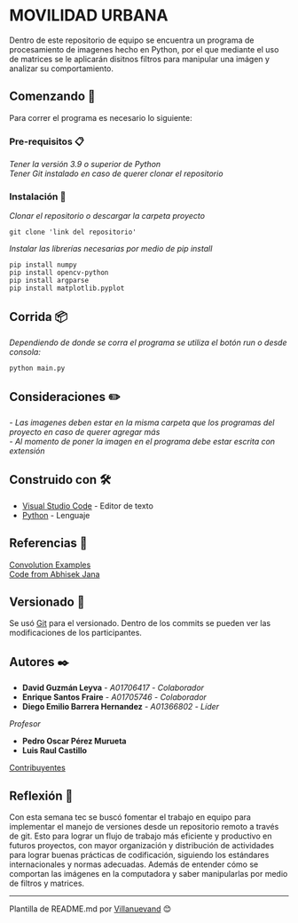 # MOVILIDAD URBANA

Dentro de este repositorio de equipo se encuentra un programa de procesamiento de imagenes hecho en Python, por el que mediante el uso de matrices se le aplicarán disitnos filtros para manipular una imágen y analizar su comportamiento.

## Comenzando 🚀

Para correr el programa es necesario lo siguiente:

### Pre-requisitos 📋

_Tener la versión 3.9 o superior de Python_<br>
_Tener Git instalado en caso de querer clonar el repositorio_

### Instalación 🔧

_Clonar el repositorio o descargar la carpeta proyecto_

```
git clone 'link del repositorio'
```

_Instalar las librerías necesarias por medio de pip install_

```
pip install numpy
pip install opencv-python
pip install argparse
pip install matplotlib.pyplot
```

## Corrida 📦

_Dependiendo de donde se corra el programa se utiliza el botón run o desde consola:_

```
python main.py
```

## Consideraciones  :pencil2:

_- Las imagenes deben estar en la misma carpeta que los programas del proyecto en caso de querer agregar más_ <br>
_- Al momento de poner la imagen en el programa debe estar escrita con extensión_

## Construido con 🛠️

* [Visual Studio Code](https://code.visualstudio.com/) - Editor de texto
* [Python](https://www.python.org/) - Lenguaje

## Referencias 📖

[Convolution Examples](https://aishack.in/tutorials/image-convolution-examples/) <br>
[Code from Abhisek Jana](https://github.com/adeveloperdiary/blog/tree/master/Computer_Vision/Sobel_Edge_Detection)

## Versionado 📌

Se usó [Git](https://git-scm.com/) para el versionado. Dentro de los commits se pueden ver las modificaciones de los participantes.

## Autores ✒️

* **David Guzmán Leyva** - *A01706417* - *Colaborador*
* **Enrique Santos Fraire** - *A01705746* - *Colaborador*
* **Diego Emilio Barrera Hernandez** - *A01366802* - *Líder*

_Profesor_
* **Pedro Oscar Pérez Murueta**
* **Luis Raul Castillo**

[Contribuyentes](https://github.com/Davidguzley/Sistemancos/contributors)

## Reflexión 🎁

Con esta semana tec se buscó fomentar el trabajo en equipo para implementar el manejo de versiones desde un repositorio remoto a través de git. Esto para lograr un flujo de trabajo más eficiente y productivo en futuros proyectos, con mayor organización y distribución de actividades para lograr buenas prácticas de codificación, siguiendo los estándares internacionales y normas adecuadas. Además de entender cómo se comportan las imágenes en la computadora y saber manipularlas por medio de filtros y matrices.


---
Plantilla de README.md por [Villanuevand](https://github.com/Villanuevand) 😊

